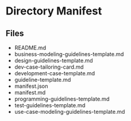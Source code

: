 # Directory Manifest

## Files

- README.md
- business-modeling-guidelines-template.md
- design-guidelines-template.md
- dev-case-tailoring-card.md
- development-case-template.md
- guideline-template.md
- manifest.json
- manifest.md
- programming-guidelines-template.md
- test-guidelines-template.md
- use-case-modeling-guidelines-template.md

